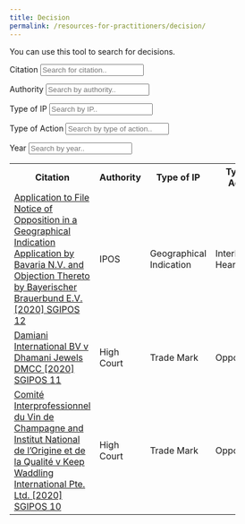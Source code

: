 ```yaml
---
title: Decision
permalink: /resources-for-practitioners/decision/
---
```

<html>
<head>
<meta name="viewport" content="width=device-width, initial-scale=1">
<style>
* {
  box-sizing: border-box;
}

#myInput {
  background-image: url('/css/searchicon.png');
  background-position: 10px 10px;
  background-repeat: no-repeat;
  width: 100%;
  font-size: 16px;
  padding: 12px 20px 12px 40px;
  border: 1px solid #ddd;
  margin-bottom: 12px;
}

#myTable {
  border-collapse: collapse;
  width: 100%;
  border: 1px solid #ddd;
  font-size: 18px;
}

#myTable th, #myTable td {
  text-align: left;
  padding: 12px;
}

#myTable tr {
  border-bottom: 1px solid #ddd;
}

#myTable tr.header, #myTable tr:hover {
  background-color: #f1f1f1;
}
</style>
</head>
<body>

You can use this tool to search for decisions. <p>

Citation <input type="text" id="myInput1" onkeyup="myFunction1()" placeholder="Search for citation.." title="Type in a citation">
<p>

Authority <input type="text" id="myInput2" onkeyup="myFunction2()" placeholder="Search by authority.." title="Type in an authority">
<p>
Type of IP <input type="text" id="myInput3" onkeyup="myFunction3()" placeholder="Search by IP.." title="Type in an IP">
<p>
Type of Action <input type="text" id="myInput4" onkeyup="myFunction4()" placeholder="Search by type of action.." title="Type in a type of action">
<p>
Year <input type="text" id="myInput5" onkeyup="myFunction5()" placeholder="Search by year.." title="Type in year">

<p>

<table id="myTable">
  <tr class="header">
    <th style="width:60%;">Citation</th>
    <th style="width:10%;">Authority</th>
    <th style="width:10%;">Type of IP</th>
    <th style="width:10%;">Type of Action</th>
    <th style="width:10%;">Year</th>
    
  </tr>
  <tr>
    <td><a href="https://www.singaporelawwatch.sg/Portals/0/Docs/Judgments/2020/[2020]%20SGIPOS%2012.pdf">Application to File Notice of Opposition in a Geographical Indication Application by Bavaria N.V. and Objection Thereto by Bayerischer Brauerbund E.V. [2020] SGIPOS 12 </a></td>
    <td>IPOS</td>
    <td>Geographical Indication</td>
    <td>Interlocutory Hearing</td>
    <td>2020</td>
  </tr>
  <tr>
    <td><a href="https://www.ipos.gov.sg/docs/default-source/hmd-library/case-(abf19dc9-130c-4ad8-9202-76370076da9d)/decision-files/damiani-international-v-dhamani-jewels-dmcc-2020-sgipos-11.pdf?Status=Master&sfvrsn=20267859_0">Damiani International BV v Dhamani Jewels DMCC [2020] SGIPOS 11</a></td>
     <td>High Court</td>
    <td>Trade Mark</td>
    <td>Opposition</td>
    <td>2019</td>
  </tr>
    <tr>
<td><a href="Comité Interprofessionnel du Vin de Champagne and Institut National de l’Origine et de la Qualité v Keep Waddling International Pte. Ltd. [2020] SGIPOS 10">Comité Interprofessionnel du Vin de Champagne and Institut National de l’Origine et de la Qualité v Keep Waddling International Pte. Ltd. [2020] SGIPOS 10</a></td>
     <td>High Court</td>
    <td>Trade Mark</td>
    <td>Opposition</td>
    <td>2020</td>
  </tr>
 </table>

<script>
function myFunction1() {
  var input, input2, filter, table, tr, td, td2, i, txtValue;
  input = document.getElementById("myInput1");
  filter = input.value.toUpperCase();
  table = document.getElementById("myTable");
  tr = table.getElementsByTagName("tr");
  for (i = 0; i < tr.length; i++) {
    td = tr[i].getElementsByTagName("td")[0]; 
    if (td) {
      txtValue = td.textContent || td.innerText;
      if (txtValue.toUpperCase().indexOf(filter) > -1) {
        tr[i].style.display = "";
      }else{
        tr[i].style.display = "none";
      }
    }       
  }
}
function myFunction2() {
  var input, filter, table, tr, td, i, txtValue;
  input = document.getElementById("myInput2");
  filter = input.value.toUpperCase();
  table = document.getElementById("myTable");
  tr = table.getElementsByTagName("tr");
  for (i = 0; i < tr.length; i++) {
    td = tr[i].getElementsByTagName("td")[1];
    if (td) {
      txtValue = td.textContent || td.innerText;
      if (txtValue.toUpperCase().indexOf(filter) > -1) {
        tr[i].style.display = "";
      } else {
        tr[i].style.display = "none";
      }
    }       
  }
}
function myFunction3() {
  var input, filter, table, tr, td, i, txtValue;
  input = document.getElementById("myInput3");
  filter = input.value.toUpperCase();
  table = document.getElementById("myTable");
  tr = table.getElementsByTagName("tr");
  for (i = 0; i < tr.length; i++) {
    td = tr[i].getElementsByTagName("td")[2];
    if (td) {
      txtValue = td.textContent || td.innerText;
      if (txtValue.toUpperCase().indexOf(filter) > -1) {
        tr[i].style.display = "";
      } else {
        tr[i].style.display = "none";
      }
    }       
  }
}
function myFunction4() {
  var input, filter, table, tr, td, i, txtValue;
  input = document.getElementById("myInput4");
  filter = input.value.toUpperCase();
  table = document.getElementById("myTable");
  tr = table.getElementsByTagName("tr");
  for (i = 0; i < tr.length; i++) {
    td = tr[i].getElementsByTagName("td")[3];
    if (td) {
      txtValue = td.textContent || td.innerText;
      if (txtValue.toUpperCase().indexOf(filter) > -1) {
        tr[i].style.display = "";
      } else {
        tr[i].style.display = "none";
      }
    }       
  }
}
function myFunction5() {
  var input, filter, table, tr, td, i, txtValue;
  input = document.getElementById("myInput5");
  filter = input.value.toUpperCase();
  table = document.getElementById("myTable");
  tr = table.getElementsByTagName("tr");
  for (i = 0; i < tr.length; i++) {
    td = tr[i].getElementsByTagName("td")[4];
    if (td) {
      txtValue = td.textContent || td.innerText;
      if (txtValue.toUpperCase().indexOf(filter) > -1) {
        tr[i].style.display = "";
      } else {
        tr[i].style.display = "none";
      }
    }       
  }
}
</script>
